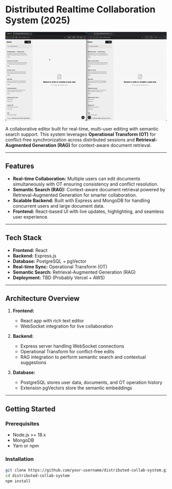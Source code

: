 # Distributed Realtime Collaboration System (2025)

![Demo of the collaborative editor in action](./assets/demo.gif)

A collaborative editor built for real-time, multi-user editing with semantic search support. This system leverages **Operational Transform (OT)** for conflict-free synchronization across distributed sessions and **Retrieval-Augmented Generation (RAG)** for context-aware document retrieval.

---

## Features

- **Real-time Collaboration:** Multiple users can edit documents simultaneously with OT ensuring consistency and conflict resolution.
- **Semantic Search (RAG):** Context-aware document retrieval powered by Retrieval-Augmented Generation for smarter collaboration.
- **Scalable Backend:** Built with Express and MongoDB for handling concurrent users and large document data.
- **Frontend:** React-based UI with live updates, highlighting, and seamless user experience.

---

## Tech Stack

- **Frontend:** React
- **Backend:** Express.js
- **Database:** PostgreSQL + pgVector
- **Real-time Sync:** Operational Transform (OT)
- **Semantic Search:** Retrieval-Augmented Generation (RAG)
- **Deployment:** TBD (Probably Vercel + AWS)

---

## Architecture Overview

1. **Frontend:**  
   - React app with rich text editor
   - WebSocket integration for live collaboration

2. **Backend:**  
   - Express server handling WebSocket connections  
   - Operational Transform for conflict-free edits  
   - RAG integration to perform semantic search and contextual suggestions

3. **Database:**  
   - PostgreSQL stores user data, documents, and OT operation history
   - Extension pgVectors store the semantic embeddings

---

## Getting Started

### Prerequisites

- Node.js >= 18.x
- MongoDB
- Yarn or npm

### Installation

```bash
git clone https://github.com/your-username/distributed-collab-system.git
cd distributed-collab-system
npm install

